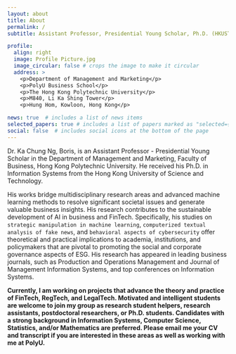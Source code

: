```yaml
---
layout: about
title: About
permalink: /
subtitle: Assistant Professor, Presidential Young Scholar, Ph.D. (HKUST)

profile:
  align: right
  image: Profile Picture.jpg
  image_circular: false # crops the image to make it circular
  address: >
    <p>Department of Management and Marketing</p>
    <p>PolyU Business School</p>
    <p>The Hong Kong Polytechnic University</p>
    <p>M840, Li Ka Shing Tower</p>
    <p>Hung Hom, Kowloon, Hong Kong</p>

news: true  # includes a list of news items
selected_papers: true # includes a list of papers marked as "selected={true}"
social: false  # includes social icons at the bottom of the page
---
```


Dr. Ka Chung Ng, Boris, is an Assistant Professor - Presidential Young Scholar in the Department of Management and Marketing, Faculty of Business, Hong Kong Polytechnic University. He received his Ph.D. in Information Systems from the Hong Kong University of Science and Technology.

His works bridge multidisciplinary research areas and advanced machine learning methods to resolve significant societal issues and generate valuable business insights. His research contributes to the sustainable development of AI in business and FinTech. Specifically, his studies on `strategic manipulation in machine learning`, `computerized textual analysis of fake news`, and `behavioral aspects of cybersecurity` offer theoretical and practical implications to academia, institutions, and policymakers that are pivotal to promoting the social and corporate governance aspects of ESG. His research has appeared in leading business journals, such as Production and Operations Management and Journal of Management Information Systems, and top conferences on Information Systems.

<strong>Currently, I am working on projects that advance the theory and practice of FinTech, RegTech, and LegalTech. Motivated and intelligent students are welcome to join my group as research student helpers, research assistants, postdoctoral researchers, or Ph.D. students. Candidates with a strong background in Information Systems, Computer Science, Statistics, and/or Mathematics are preferred. Please email me your CV and transcript if you are interested in these areas as well as working with me at PolyU.</strong>
